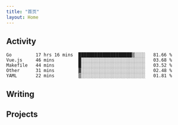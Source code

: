 ```yaml
---
title: "首页"
layout: Home
---
```


## Activity
<!--START_SECTION:waka-->
```text
Go         17 hrs 16 mins  ████████████████████▒░░░░   81.66 % 
Vue.js     46 mins         █░░░░░░░░░░░░░░░░░░░░░░░░   03.68 % 
Makefile   44 mins         █░░░░░░░░░░░░░░░░░░░░░░░░   03.52 % 
Other      31 mins         ▓░░░░░░░░░░░░░░░░░░░░░░░░   02.48 % 
YAML       22 mins         ▒░░░░░░░░░░░░░░░░░░░░░░░░   01.81 % 
```
<!--END_SECTION:waka-->

## Writing
<PindedPosts />

## Projects
<Projects />
